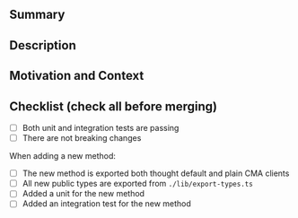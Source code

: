 <!--
Thank you for opening a pull request.

Please fill in as much of the template below as you're able. Feel free to delete
any section you want to skip.
-->

## Summary

<!-- Give a short summary what your PR is introducing/fixing. -->

## Description

<!-- Describe your changes in detail -->

## Motivation and Context

<!--
Why is this change required? What problem does it solve?
If it fixes an open issue, please link to the issue here.
-->

## Checklist (check all before merging)

- [ ] Both unit and integration tests are passing
- [ ] There are not breaking changes

When adding a new method:

- [ ] The new method is exported both thought default and plain CMA clients
- [ ] All new public types are exported from `./lib/export-types.ts`
- [ ] Added a unit for the new method
- [ ] Added an integration test for the new method
